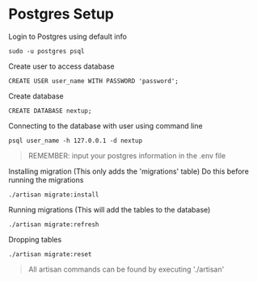 # Postgres Setup

Login to Postgres using default info
```
sudo -u postgres psql
```

Create user to access database
```
CREATE USER user_name WITH PASSWORD 'password';
```

Create database
```
CREATE DATABASE nextup;
```

Connecting to the database with user using command line
```
psql user_name -h 127.0.0.1 -d nextup
```

> REMEMBER: input your postgres information in the .env file

Installing migration (This only adds the 'migrations' table)
Do this before running the migrations
```
./artisan migrate:install
```

Running migrations (This will add the tables to the database)
```
./artisan migrate:refresh
```

Dropping tables
```
./artisan migrate:reset
```

> All artisan commands can be found by executing './artisan'
